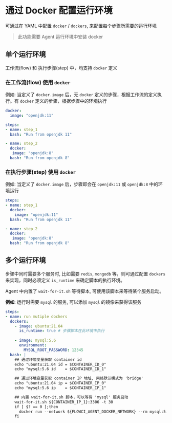 # 通过 Docker 配置运行环境

可通过在 YAML 中配置 `docker` / `dockers`, 来配置每个步骤所需要的运行环境

> 此功能需要 Agent 运行环境中安装 docker

## 单个运行环境

工作流(flow) 和 执行步骤(step) 中，均支持 `docker` 定义

### 在工作流(flow) 使用 `docker`

例如: 当定义了 `docker.image` 后，无 `docker` 定义的步骤，根据工作流的定义执行。有 `docker` 定义的步骤，根据步骤中的环境执行

```yaml
docker:
  image: "openjdk:11"

steps:
- name: step_1
  bash: "Run from openjdk 11"

- name: step_2
  docker:
   image: "openjdk:8"
  bash: "Run from openjdk 8"

```

### 在执行步骤(step) 使用 `docker`

例如: 当定义了 `docker.image` 后，步骤即会在 `openjdk:11` 或 `openjdk:8` 中的环境运行

```yaml
steps:
- name: step_1
  docker:
    image: "openjdk:11"
  bash: "Run from openjdk 11"

- name: step_2
  docker:
   image: "openjdk:8"
  bash: "Run from openjdk 8"

```


## 多个运行环境

步骤中同时需要多个服务时, 比如需要 `redis`, `mongodb` 等，则可通过配置 `dockers` 来实现，同时必须定义 `is_runtime` 来确定脚本的执行环境。

Agent 中内置了 `wait-for-it.sh` 等待脚本, 可使用该脚本来等待某个服务启动。

__例如__: 运行时需要 `mysql` 的服务, 可以添加 `mysql` 的镜像来获得该服务

```yaml
steps:
- name: run mutiple dockers
  dockers:
    - image: ubuntu:21.04
      is_runtime: true # 步骤脚本在此环境中执行
      
    - image: mysql:5.6
      environment:
        MYSQL_ROOT_PASSWORD: 12345
  bash: |
    ## 通过环境变量获取 container id
    echo "ubuntu:21.04 id = $CONTAINER_ID_0"
    echo "mysql:5.6 id    = $CONTAINER_ID_1"

    ## 通过环境变量获取 container IP 地址, 网络默认模式为 'bridge'
    echo "ubuntu:21.04 ip = $CONTAINER_IP_0"
    echo "mysql:5.6 ip    = $CONTAINER_IP_1"

    ## 内置 wait-for-it.sh 脚本，可以等待 'mysql' 服务启动
    wait-for-it.sh ${CONTAINER_IP_1}:3306 -t 30
    if [ $? == 0 ];then
      docker run --network ${FLOWCI_AGENT_DOCKER_NETWORK} --rm mysql:5.6 mysql -h${CONTAINER_IP_1} -uroot -p12345 mysql -e "select * from user"
    fi
```